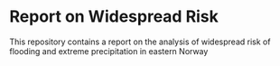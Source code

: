 # Report on Widespread Risk 

This repository contains a report on the analysis of widespread risk of flooding and extreme precipitation in eastern Norway 



